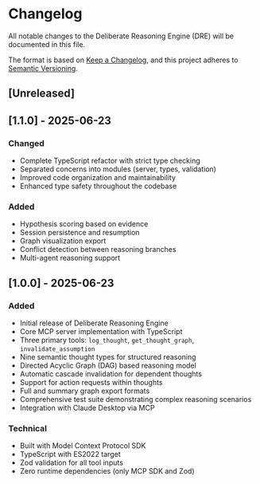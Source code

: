 # Changelog

All notable changes to the Deliberate Reasoning Engine (DRE) will be documented in this file.

The format is based on [Keep a Changelog](https://keepachangelog.com/en/1.0.0/),
and this project adheres to [Semantic Versioning](https://semver.org/spec/v2.0.0.html).

## [Unreleased]

## [1.1.0] - 2025-06-23

### Changed
- Complete TypeScript refactor with strict type checking
- Separated concerns into modules (server, types, validation)
- Improved code organization and maintainability
- Enhanced type safety throughout the codebase

### Added
- Hypothesis scoring based on evidence
- Session persistence and resumption  
- Graph visualization export
- Conflict detection between reasoning branches
- Multi-agent reasoning support

## [1.0.0] - 2025-06-23

### Added
- Initial release of Deliberate Reasoning Engine
- Core MCP server implementation with TypeScript
- Three primary tools: `log_thought`, `get_thought_graph`, `invalidate_assumption`
- Nine semantic thought types for structured reasoning
- Directed Acyclic Graph (DAG) based reasoning model
- Automatic cascade invalidation for dependent thoughts
- Support for action requests within thoughts
- Full and summary graph export formats
- Comprehensive test suite demonstrating complex reasoning scenarios
- Integration with Claude Desktop via MCP

### Technical
- Built with Model Context Protocol SDK
- TypeScript with ES2022 target
- Zod validation for all tool inputs
- Zero runtime dependencies (only MCP SDK and Zod)